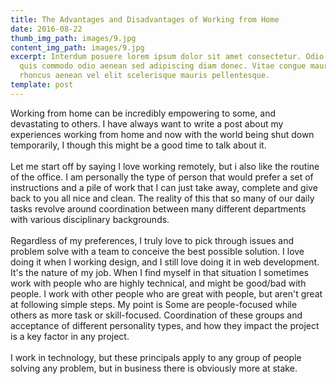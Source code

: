 ```yaml
---
title: The Advantages and Disadvantages of Working from Home
date: 2016-08-22
thumb_img_path: images/9.jpg
content_img_path: images/9.jpg
excerpt: Interdum posuere lorem ipsum dolor sit amet consectetur. Odio morbi
  quis commodo odio aenean sed adipiscing diam donec. Vitae congue mauris
  rhoncus aenean vel elit scelerisque mauris pellentesque.
template: post
---
```

Working from home can be incredibly empowering to some, and devastating to others. I have always want to write a post about my experiences working from home and now with the world being shut down temporarily, I though this might be a good time to talk about it. \
\
Let me start off by saying I love working remotely, but i also like the routine of the office. I am personally the type of person that would prefer a set of instructions and a pile of work that I can just take away, complete and give back to you all nice and clean. The reality of this that so many of our daily tasks revolve around coordination between many different departments with various disciplinary backgrounds.\
\
Regardless of my preferences, I truly love to pick through issues and problem solve with a team to conceive the best possible solution. I love doing it when I working design, and I still love doing it in web development. It's the nature of my job. When I find myself in that situation I sometimes work with people who are highly technical, and might be good/bad with people. I work with other people who are great with people, but aren't great at following simple steps. My point is Some are people-focused while others as more task or skill-focused. Coordination of these groups and acceptance of different personality types, and how they impact the project is a key factor in any project.\
\
I work in technology, but these principals apply to any group of people solving any problem, but in business there is obviously more at stake.